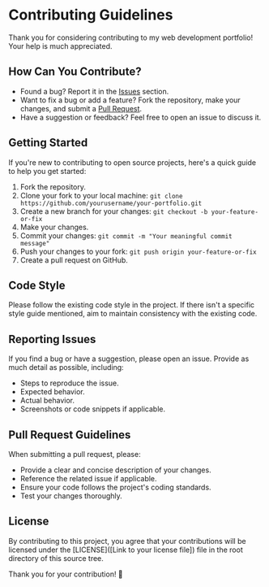# Contributing Guidelines

Thank you for considering contributing to my web development portfolio! Your help is much appreciated.

## How Can You Contribute?

- Found a bug? Report it in the [Issues](https://github.com/yourusername/your-portfolio/issues) section.
- Want to fix a bug or add a feature? Fork the repository, make your changes, and submit a [Pull Request](https://github.com/yourusername/your-portfolio/pulls).
- Have a suggestion or feedback? Feel free to open an issue to discuss it.

## Getting Started

If you're new to contributing to open source projects, here's a quick guide to help you get started:

1. Fork the repository.
2. Clone your fork to your local machine: `git clone https://github.com/yourusername/your-portfolio.git`
3. Create a new branch for your changes: `git checkout -b your-feature-or-fix`
4. Make your changes.
5. Commit your changes: `git commit -m "Your meaningful commit message"`
6. Push your changes to your fork: `git push origin your-feature-or-fix`
7. Create a pull request on GitHub.

## Code Style

Please follow the existing code style in the project. If there isn't a specific style guide mentioned, aim to maintain consistency with the existing code.

## Reporting Issues

If you find a bug or have a suggestion, please open an issue. Provide as much detail as possible, including:

- Steps to reproduce the issue.
- Expected behavior.
- Actual behavior.
- Screenshots or code snippets if applicable.

## Pull Request Guidelines

When submitting a pull request, please:

- Provide a clear and concise description of your changes.
- Reference the related issue if applicable.
- Ensure your code follows the project's coding standards.
- Test your changes thoroughly.

## License

By contributing to this project, you agree that your contributions will be licensed under the [LICENSE]([Link to your license file]) file in the root directory of this source tree.

Thank you for your contribution! 🚀
